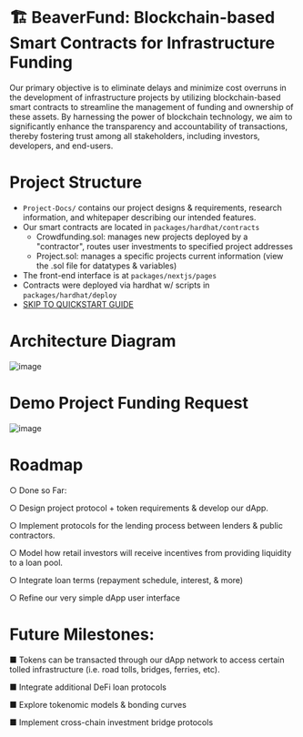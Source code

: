 # 🏗 BeaverFund: Blockchain-based Smart Contracts for Infrastructure Funding

Our primary objective is to eliminate delays and minimize cost overruns in the development of infrastructure projects by utilizing blockchain-based smart contracts to streamline the management of funding and ownership of these assets. By harnessing the power of blockchain technology, we aim to significantly enhance the transparency and accountability of transactions, thereby fostering trust among all stakeholders, including investors, developers, and end-users.

# Project Structure

- `Project-Docs/` contains our project designs & requirements, research information, and whitepaper describing our intended features. 
- Our smart contracts are located in `packages/hardhat/contracts`
  - Crowdfunding.sol: manages new projects deployed by a "contractor", routes user investments to specified project addresses
  - Project.sol: manages a specific projects current information (view the .sol file for datatypes & variables)
- The front-end interface is at `packages/nextjs/pages`
- Contracts were deployed via hardhat w/ scripts in `packages/hardhat/deploy`
- [SKIP TO QUICKSTART GUIDE](https://github.com/scaffold-eth/scaffold-eth-2)

# Architecture Diagram

![image](https://github.com/michaelgadda/CS46X_ETH_SMART_CONTRACTS/assets/62987541/252b31f7-fc98-426d-9686-4f0b7ff2e7d6)

# Demo Project Funding Request

![image](https://github.com/KnoxSamuel/cs46x-eth-smart-contracts-scaffolding/assets/61107440/c2514e39-bdc0-4e97-b990-0d07bb95fc28)

# Roadmap

  ○ Done so Far:
  
  ○ Design project protocol + token requirements & develop our dApp.
  
  ○ Implement protocols for the lending process between lenders & public contractors.
  
  ○ Model how retail investors will receive incentives from providing liquidity to a loan pool.
  
  ○ Integrate loan terms (repayment schedule, interest, & more)
  
  ○ Refine our very simple dApp user interface

# Future Milestones:

  ■ Tokens can be transacted through our dApp network to access certain tolled infrastructure (i.e. road tolls, bridges, ferries, etc).
  
  ■ Integrate additional DeFi loan protocols
  
  ■ Explore tokenomic models & bonding curves
  
  ■ Implement cross-chain investment bridge protocols


